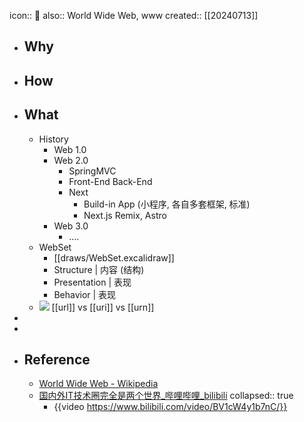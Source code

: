 icon:: 📄
also:: World Wide Web, www
created:: [[20240713]]

- ## Why
- ## How
- ## What
  - History
    - Web 1.0
    - Web 2.0
      - SpringMVC
      - Front-End Back-End
      - Next
        - Build-in App (小程序, 各自多套框架, 标准)
        - Next.js Remix, Astro
    - Web 3.0
      - ....
  - WebSet
    - [[draws/WebSet.excalidraw]]
    - Structure | 内容 (结构)
    - Presentation | 表现
    - Behavior | 表现
  - ![](https://i.v2ex.co/fqhz8YF7.webp)
    [[url]] vs [[uri]] vs [[urn]]
-
-
- ## Reference
  - [World Wide Web - Wikipedia](https://en.wikipedia.org/wiki/World_Wide_Web)
  - [国内外IT技术圈完全是两个世界_哔哩哔哩_bilibili](https://www.bilibili.com/video/BV1cW4y1b7nC/)
    collapsed:: true
    - {{video https://www.bilibili.com/video/BV1cW4y1b7nC/}}